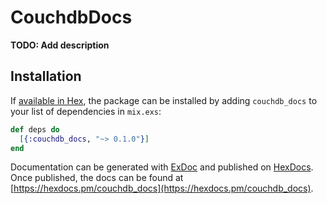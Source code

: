 # CouchdbDocs

**TODO: Add description**

## Installation

If [available in Hex](https://hex.pm/docs/publish), the package can be installed
by adding `couchdb_docs` to your list of dependencies in `mix.exs`:

```elixir
def deps do
  [{:couchdb_docs, "~> 0.1.0"}]
end
```

Documentation can be generated with [ExDoc](https://github.com/elixir-lang/ex_doc)
and published on [HexDocs](https://hexdocs.pm). Once published, the docs can
be found at [https://hexdocs.pm/couchdb_docs](https://hexdocs.pm/couchdb_docs).

